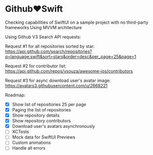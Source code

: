 # Github♥️Swift
Checking capabilities of SwiftUI on a sample project with no third-party frameworks
Using MVVM architecture

Using Github V3 Search API requests:

Request #1 for all repositories sorted by star:
https://api.github.com/search/repositories?q=language:swift&sort=stars&order=desc&per_page=25&page=1

Request #2 for contributor list:
https://api.github.com/repos/vsouza/awesome-ios/contributors

Request #3 for async download user's avatar image:
https://avatars3.githubusercontent.com/u/2668221

Roadmap: 
- [X] Show list of repositories 25 per page
- [X] Paging the list of repositories
- [X] Show repository details
- [X] Show repository contributors
- [X] Download user's avatars asynchronously
- [ ] XCTests
- [ ] Mock data for SwiftUI Previews
- [ ] Custom animations
- [ ] Handle all errors
